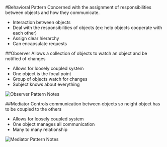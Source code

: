 #Behavioral Pattern
Concerned with the assignment of responsibilities between objects and how they communicate.

- Interaction between objects
- Deal with the responsibilities of objects (ex: help objects cooperate with each other)
- Assign clear hierarchy
- Can encapsulate requests

##Observer
Allows a collection of objects to watch an object and be notified of changes

- Allows for loosely coupled system
- One object is the focal point
- Group of objects watch for changes
- Subject knows about everything

![Observer Pattern Notes](http://i.imgur.com/PpuLVG8.png)

##Mediator
Controls communication between objects so neight object has to be coupled to the others

- Allows for loosely coupled system
- One object manages all communication
- Many to many relationship

![Mediator Pattern Notes](http://i.imgur.com/ZtDHffz.png)